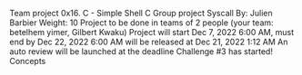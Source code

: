 Team project
0x16. C - Simple Shell
C
Group project
Syscall
 By: Julien Barbier
 Weight: 10
 Project to be done in teams of 2 people (your team: betelhem yimer, Gilbert Kwaku)
 Project will start Dec 7, 2022 6:00 AM, must end by Dec 22, 2022 6:00 AM
 will be released at Dec 21, 2022 1:12 AM
 An auto review will be launched at the deadline
Challenge #3 has started!
Concepts
